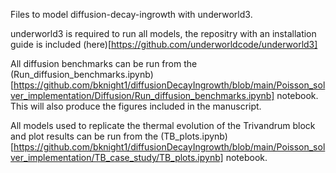 Files to model diffusion-decay-ingrowth with underworld3.

underworld3 is required to run all models, the repositry with an installation guide is included (here)[https://github.com/underworldcode/underworld3]

All diffusion benchmarks can be run from the (Run_diffusion_benchmarks.ipynb)[https://github.com/bknight1/diffusionDecayIngrowth/blob/main/Poisson_solver_implementation/Diffusion/Run_diffusion_benchmarks.ipynb] notebook. This will also produce the figures included in the manuscript.

All models used to replicate the thermal evolution of the Trivandrum block and plot results can be run from the (TB_plots.ipynb)[https://github.com/bknight1/diffusionDecayIngrowth/blob/main/Poisson_solver_implementation/TB_case_study/TB_plots.ipynb] notebook.
